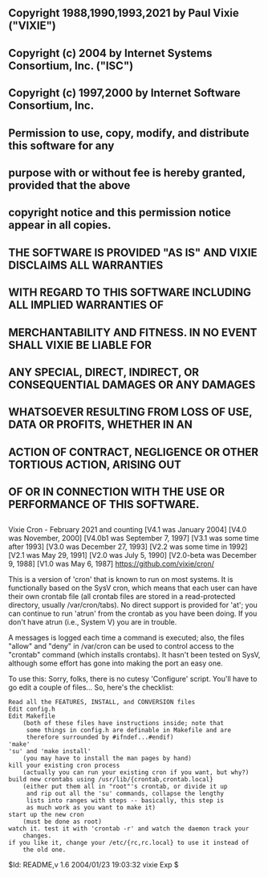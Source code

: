 ##
## Copyright 1988,1990,1993,2021 by Paul Vixie ("VIXIE")
## Copyright (c) 2004 by Internet Systems Consortium, Inc. ("ISC")
## Copyright (c) 1997,2000 by Internet Software Consortium, Inc.
##
## Permission to use, copy, modify, and distribute this software for any
## purpose with or without fee is hereby granted, provided that the above
## copyright notice and this permission notice appear in all copies.
##
## THE SOFTWARE IS PROVIDED "AS IS" AND VIXIE DISCLAIMS ALL WARRANTIES
## WITH REGARD TO THIS SOFTWARE INCLUDING ALL IMPLIED WARRANTIES OF
## MERCHANTABILITY AND FITNESS.  IN NO EVENT SHALL VIXIE BE LIABLE FOR
## ANY SPECIAL, DIRECT, INDIRECT, OR CONSEQUENTIAL DAMAGES OR ANY DAMAGES
## WHATSOEVER RESULTING FROM LOSS OF USE, DATA OR PROFITS, WHETHER IN AN
## ACTION OF CONTRACT, NEGLIGENCE OR OTHER TORTIOUS ACTION, ARISING OUT
## OF OR IN CONNECTION WITH THE USE OR PERFORMANCE OF THIS SOFTWARE.
##

Vixie Cron - February 2021 and counting
[V4.1 was January 2004]
[V4.0 was November, 2000]
[V4.0b1 was September 7, 1997]
[V3.1 was some time after 1993]
[V3.0 was December 27, 1993]
[V2.2 was some time in 1992]
[V2.1 was May 29, 1991]
[V2.0 was July 5, 1990]
[V2.0-beta was December 9, 1988]
[V1.0 was May 6, 1987]
https://github.com/vixie/cron/

This is a version of 'cron' that is known to run on most systems.  It
is functionally based on the SysV cron, which means that each user can have
their own crontab file (all crontab files are stored in a read-protected
directory, usually /var/cron/tabs).  No direct support is provided for
'at'; you can continue to run 'atrun' from the crontab as you have been
doing.  If you don't have atrun (i.e., System V) you are in trouble.

A messages is logged each time a command is executed; also, the files
"allow" and "deny" in /var/cron can be used to control access to the
"crontab" command (which installs crontabs).  It hasn't been tested on
SysV, although some effort has gone into making the port an easy one.

To use this: Sorry, folks, there is no cutesy 'Configure' script.  You'll
have to go edit a couple of files... So, here's the checklist:

	Read all the FEATURES, INSTALL, and CONVERSION files
	Edit config.h
	Edit Makefile
		(both of these files have instructions inside; note that
		 some things in config.h are definable in Makefile and are
		 therefore surrounded by #ifndef...#endif)
	'make'
	'su' and 'make install'
		(you may have to install the man pages by hand)
	kill your existing cron process
		(actually you can run your existing cron if you want, but why?)
	build new crontabs using /usr/lib/{crontab,crontab.local}
		(either put them all in "root"'s crontab, or divide it up
		 and rip out all the 'su' commands, collapse the lengthy
		 lists into ranges with steps -- basically, this step is
		 as much work as you want to make it)
	start up the new cron
		(must be done as root)
	watch it. test it with 'crontab -r' and watch the daemon track your
		changes.
	if you like it, change your /etc/{rc,rc.local} to use it instead of
		the old one.

$Id: README,v 1.6 2004/01/23 19:03:32 vixie Exp $
